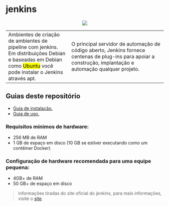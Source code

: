 # jenkins

<p align="center">
  <a href="https://skillicons.dev">
    <img src="https://skillicons.dev/icons?i=jenkins"/>
  </a>
</p>

<table>
  <tr>
    <td width=40%>
Ambientes de criação de ambientes de pipeline com jenkins. Em distribuições Debian e baseadas em Debian como <mark>Ubuntu</mark> você pode instalar o Jenkins através apt.
    </td>
    <td>
O principal servidor de automação de código aberto, Jenkins fornece centenas de plug-ins para apoiar a construção, implantação e automação qualquer projeto. 
    </td>
  </tr>
</table>

## Guias deste repositório
- <a href="https://github.com/joao-prs/jenkins/blob/main/GUI.installation.md">Guia de instalação.</a>
- <a href="https://github.com/joao-prs/jenkins/blob/main/GUI.installation.md">Guia de uso.</a>

### Requisitos mínimos de hardware:
- 256 MB de RAM
- 1 GB de espaço em disco (10 GB se estiver executando como um contêiner Docker)

### Configuração de hardware recomendada para uma equipe pequena:
- 4GB+ de RAM
- 50 GB+ de espaço em disco

> informações tiradas do site oficial do jenkins, para mais informações, visite o <a href="https://www.jenkins.io/">site</a>.